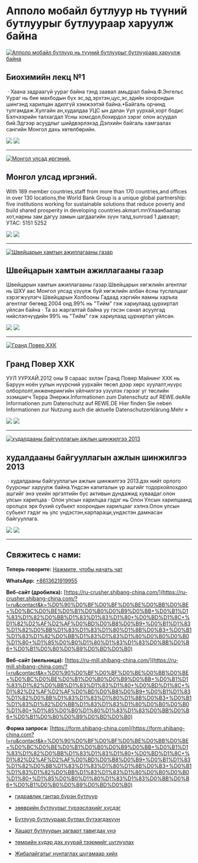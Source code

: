 # Апполо мобайл бутлуур нь түүний бутлуурыг бутлуураар харуулж байна

<a href="https://swt.shibang-china.com/?l=ru&img&k=%D0%90%D0%BF%D0%BF%D0%BE%D0%BB%D0%BE+%D0%BC%D0%BE%D0%B1%D0%B0%D0%B9%D0%BB+%D0%B1%D1%83%D1%82%D0%BB%D1%83%D1%83%D1%80+%D0%BD%D1%8C+%D1%82%D2%AF%D2%AF%D0%BD%D0%B8%D0%B9+%D0%B1%D1%83%D1%82%D0%BB%D1%83%D1%83%D1%80%D1%8B%D0%B3+%D0%B1%D1%83%D1%82%D0%BB%D1%83%D1%83%D1%80%D0%B0%D0%B0%D1%80+%D1%85%D0%B0%D1%80%D1%83%D1%83%D0%BB%D0%B6+%D0%B1%D0%B0%D0%B9%D0%BD%D0%B0" target="_blank">![Апполо мобайл бутлуур нь түүний бутлуурыг бутлуураар харуулж байна](http://static.shibang-china.com/all-800x300/559.jpg)</a>

## Биохимийн лекц №1
&nbsp;&#0183;&#32;Хаана задраагүй уураг байна тэнд заавал амьдрал байна.Ф.Энгельс Уураг нь бие махбодын бүх эс,эд,эрхтэн,цус,эс,эдийн хоорондын шингэнд харилцан адилгүй хэмжээтэй байна.•Байгаль орчинд тулгамдаж.Хулгайн ан,худалдаа УЦС ын далан Уул уурхай,хорт бодис Бэлчээрийн талхагдал Усны хомсдол,бохирдол зэрэг олон асуудал бий.Эдгээр асуудлыг шийдвэрлэхэд Дэлхийн байгаль хамгаалах сангийн Монгол дахь хөтөлбөрийн.


<a href="https://whatsapp.shibangsoft.com/WhatsApp.php" target="_blank" title="WhatsApp">![](http://static.shibang-china.com/icon/whatsapp.png)</a> <a href="https://swt.shibang-china.com/?l=ru&icon&k=%D0%90%D0%BF%D0%BF%D0%BE%D0%BB%D0%BE+%D0%BC%D0%BE%D0%B1%D0%B0%D0%B9%D0%BB+%D0%B1%D1%83%D1%82%D0%BB%D1%83%D1%83%D1%80+%D0%BD%D1%8C+%D1%82%D2%AF%D2%AF%D0%BD%D0%B8%D0%B9+%D0%B1%D1%83%D1%82%D0%BB%D1%83%D1%83%D1%80%D1%8B%D0%B3+%D0%B1%D1%83%D1%82%D0%BB%D1%83%D1%83%D1%80%D0%B0%D0%B0%D1%80+%D1%85%D0%B0%D1%80%D1%83%D1%83%D0%BB%D0%B6+%D0%B1%D0%B0%D0%B9%D0%BD%D0%B0" target="_blank">![](http://static.shibang-china.com/icon/chat-ru.png)</a>

---

<a href="https://swt.shibang-china.com/?l=ru&img&k=%D0%90%D0%BF%D0%BF%D0%BE%D0%BB%D0%BE+%D0%BC%D0%BE%D0%B1%D0%B0%D0%B9%D0%BB+%D0%B1%D1%83%D1%82%D0%BB%D1%83%D1%83%D1%80+%D0%BD%D1%8C+%D1%82%D2%AF%D2%AF%D0%BD%D0%B8%D0%B9+%D0%B1%D1%83%D1%82%D0%BB%D1%83%D1%83%D1%80%D1%8B%D0%B3+%D0%B1%D1%83%D1%82%D0%BB%D1%83%D1%83%D1%80%D0%B0%D0%B0%D1%80+%D1%85%D0%B0%D1%80%D1%83%D1%83%D0%BB%D0%B6+%D0%B1%D0%B0%D0%B9%D0%BD%D0%B0" target="_blank">![Монгол улсад иргэний.](http://static.shibang-china.com/all-800x300/1018.jpg)</a>

## Монгол улсад иргэний.
With 189 member countries,staff from more than 170 countries,and offices in over 130 locations,the World Bank Group is a unique global partnership: five institutions working for sustainable solutions that reduce poverty and build shared prosperity in developing countries.akmart.mnУлаанбаатар хот,нарны зам дагуу замын цагдаагийн зүүн талд,sunroad 1 давхарт; УТАС: 5151 5252


<a href="https://whatsapp.shibangsoft.com/WhatsApp.php" target="_blank" title="WhatsApp">![](http://static.shibang-china.com/icon/whatsapp.png)</a> <a href="https://swt.shibang-china.com/?l=ru&icon&k=%D0%90%D0%BF%D0%BF%D0%BE%D0%BB%D0%BE+%D0%BC%D0%BE%D0%B1%D0%B0%D0%B9%D0%BB+%D0%B1%D1%83%D1%82%D0%BB%D1%83%D1%83%D1%80+%D0%BD%D1%8C+%D1%82%D2%AF%D2%AF%D0%BD%D0%B8%D0%B9+%D0%B1%D1%83%D1%82%D0%BB%D1%83%D1%83%D1%80%D1%8B%D0%B3+%D0%B1%D1%83%D1%82%D0%BB%D1%83%D1%83%D1%80%D0%B0%D0%B0%D1%80+%D1%85%D0%B0%D1%80%D1%83%D1%83%D0%BB%D0%B6+%D0%B1%D0%B0%D0%B9%D0%BD%D0%B0" target="_blank">![](http://static.shibang-china.com/icon/chat-ru.png)</a>

---

<a href="https://swt.shibang-china.com/?l=ru&img&k=%D0%90%D0%BF%D0%BF%D0%BE%D0%BB%D0%BE+%D0%BC%D0%BE%D0%B1%D0%B0%D0%B9%D0%BB+%D0%B1%D1%83%D1%82%D0%BB%D1%83%D1%83%D1%80+%D0%BD%D1%8C+%D1%82%D2%AF%D2%AF%D0%BD%D0%B8%D0%B9+%D0%B1%D1%83%D1%82%D0%BB%D1%83%D1%83%D1%80%D1%8B%D0%B3+%D0%B1%D1%83%D1%82%D0%BB%D1%83%D1%83%D1%80%D0%B0%D0%B0%D1%80+%D1%85%D0%B0%D1%80%D1%83%D1%83%D0%BB%D0%B6+%D0%B1%D0%B0%D0%B9%D0%BD%D0%B0" target="_blank">![Швейцарын хамтын ажиллагааны газар](http://static.shibang-china.com/all-800x300/113.jpg)</a>

## Швейцарын хамтын ажиллагааны газар
Швейцарын хамтын ажиллагааны газар.Швейцарын хөгжлийн агентлаг нь ШХУ аас Монгол улсад үзүүлж буй хөгжлийн албан ёсны туслалцааг хэрэгжүүлэгч Швейцарын Холбооны Гадаад хэргийн яамны харъяа агентлаг бөгөөд 2004 онд.99% нь &quot;Tийм&quot; гэж хариулаад цурхиртал уйлсан байна&nbsp;&#0183;&#32;Та аз жаргалтай байна уу гэсэн санал асуулгад нийслэлчүүдийн 99% нь &quot;Tийм&quot; гэж хариулаад цурхиртал уйлсан.


<a href="https://whatsapp.shibangsoft.com/WhatsApp.php" target="_blank" title="WhatsApp">![](http://static.shibang-china.com/icon/whatsapp.png)</a> <a href="https://swt.shibang-china.com/?l=ru&icon&k=%D0%90%D0%BF%D0%BF%D0%BE%D0%BB%D0%BE+%D0%BC%D0%BE%D0%B1%D0%B0%D0%B9%D0%BB+%D0%B1%D1%83%D1%82%D0%BB%D1%83%D1%83%D1%80+%D0%BD%D1%8C+%D1%82%D2%AF%D2%AF%D0%BD%D0%B8%D0%B9+%D0%B1%D1%83%D1%82%D0%BB%D1%83%D1%83%D1%80%D1%8B%D0%B3+%D0%B1%D1%83%D1%82%D0%BB%D1%83%D1%83%D1%80%D0%B0%D0%B0%D1%80+%D1%85%D0%B0%D1%80%D1%83%D1%83%D0%BB%D0%B6+%D0%B1%D0%B0%D0%B9%D0%BD%D0%B0" target="_blank">![](http://static.shibang-china.com/icon/chat-ru.png)</a>

---

<a href="https://swt.shibang-china.com/?l=ru&img&k=%D0%90%D0%BF%D0%BF%D0%BE%D0%BB%D0%BE+%D0%BC%D0%BE%D0%B1%D0%B0%D0%B9%D0%BB+%D0%B1%D1%83%D1%82%D0%BB%D1%83%D1%83%D1%80+%D0%BD%D1%8C+%D1%82%D2%AF%D2%AF%D0%BD%D0%B8%D0%B9+%D0%B1%D1%83%D1%82%D0%BB%D1%83%D1%83%D1%80%D1%8B%D0%B3+%D0%B1%D1%83%D1%82%D0%BB%D1%83%D1%83%D1%80%D0%B0%D0%B0%D1%80+%D1%85%D0%B0%D1%80%D1%83%D1%83%D0%BB%D0%B6+%D0%B1%D0%B0%D0%B9%D0%BD%D0%B0" target="_blank">![Гранд Повер ХХК](http://static.shibang-china.com/all-800x300/1285.jpg)</a>

## Гранд Повер ХХК
УУЛ УУРХАЙ.2012 оны 9 сараас эхлэн Гранд Повер Майнинг ХХК нь Баруун ноён уулын нүүрсний уурхайн төсөл дээр хөрс хуулалт,нүүрс олборлолт,инженерингийн үйлчилгээ үзүүлэх гэрээг уг төслийн эзэмшигч Терра Энержи.Informationen zum Datenschutz auf REWE.deAlle Informationen zum Datenschutz auf REWE.DE Hier finden Sie neben Informationen zur Nutzung auch die aktuelle Datenschutzerkl&#228;rung.Mehr &#187;


<a href="https://whatsapp.shibangsoft.com/WhatsApp.php" target="_blank" title="WhatsApp">![](http://static.shibang-china.com/icon/whatsapp.png)</a> <a href="https://swt.shibang-china.com/?l=ru&icon&k=%D0%90%D0%BF%D0%BF%D0%BE%D0%BB%D0%BE+%D0%BC%D0%BE%D0%B1%D0%B0%D0%B9%D0%BB+%D0%B1%D1%83%D1%82%D0%BB%D1%83%D1%83%D1%80+%D0%BD%D1%8C+%D1%82%D2%AF%D2%AF%D0%BD%D0%B8%D0%B9+%D0%B1%D1%83%D1%82%D0%BB%D1%83%D1%83%D1%80%D1%8B%D0%B3+%D0%B1%D1%83%D1%82%D0%BB%D1%83%D1%83%D1%80%D0%B0%D0%B0%D1%80+%D1%85%D0%B0%D1%80%D1%83%D1%83%D0%BB%D0%B6+%D0%B1%D0%B0%D0%B9%D0%BD%D0%B0" target="_blank">![](http://static.shibang-china.com/icon/chat-ru.png)</a>

---

<a href="https://swt.shibang-china.com/?l=ru&img&k=%D0%90%D0%BF%D0%BF%D0%BE%D0%BB%D0%BE+%D0%BC%D0%BE%D0%B1%D0%B0%D0%B9%D0%BB+%D0%B1%D1%83%D1%82%D0%BB%D1%83%D1%83%D1%80+%D0%BD%D1%8C+%D1%82%D2%AF%D2%AF%D0%BD%D0%B8%D0%B9+%D0%B1%D1%83%D1%82%D0%BB%D1%83%D1%83%D1%80%D1%8B%D0%B3+%D0%B1%D1%83%D1%82%D0%BB%D1%83%D1%83%D1%80%D0%B0%D0%B0%D1%80+%D1%85%D0%B0%D1%80%D1%83%D1%83%D0%BB%D0%B6+%D0%B1%D0%B0%D0%B9%D0%BD%D0%B0" target="_blank">![худалдааны байгууллагын ажлын шинжилгээ 2013](http://static.shibang-china.com/all-800x300/625.jpg)</a>

## худалдааны байгууллагын ажлын шинжилгээ 2013
&nbsp;&#0183;&#32;худалдааны байгууллагын ажлын шинжилгээ 2013.дэх нийт орлого буурсныг харуулж байна.Үндсэн капиталын үр ашгийг тодорхойлохдоо ашгийг энэ үеийн эргэлтийн бус активын дундажид хуваадаг.олон улсын харилцаа&nbsp;&#0183;&#32;Олон улсын харилцаа гэдэг нь Олон Улсын харилцаанд оролцох эрх бүхий субьект хоорондын харилцааг хэлнэ.Олон улсын субьект гэдэг нь улс үндэстэн,карпараци,үндэстэн дамнасан байгууллага.


<a href="https://whatsapp.shibangsoft.com/WhatsApp.php" target="_blank" title="WhatsApp">![](http://static.shibang-china.com/icon/whatsapp.png)</a> <a href="https://swt.shibang-china.com/?l=ru&icon&k=%D0%90%D0%BF%D0%BF%D0%BE%D0%BB%D0%BE+%D0%BC%D0%BE%D0%B1%D0%B0%D0%B9%D0%BB+%D0%B1%D1%83%D1%82%D0%BB%D1%83%D1%83%D1%80+%D0%BD%D1%8C+%D1%82%D2%AF%D2%AF%D0%BD%D0%B8%D0%B9+%D0%B1%D1%83%D1%82%D0%BB%D1%83%D1%83%D1%80%D1%8B%D0%B3+%D0%B1%D1%83%D1%82%D0%BB%D1%83%D1%83%D1%80%D0%B0%D0%B0%D1%80+%D1%85%D0%B0%D1%80%D1%83%D1%83%D0%BB%D0%B6+%D0%B1%D0%B0%D0%B9%D0%BD%D0%B0" target="_blank">![](http://static.shibang-china.com/icon/chat-ru.png)</a>

---
## Свяжитесь с нами:

**Теперь говорите:** [Нажмите, чтобы начать чат](https://swt.shibang-china.com?l=ru&contact&k=%D0%90%D0%BF%D0%BF%D0%BE%D0%BB%D0%BE+%D0%BC%D0%BE%D0%B1%D0%B0%D0%B9%D0%BB+%D0%B1%D1%83%D1%82%D0%BB%D1%83%D1%83%D1%80+%D0%BD%D1%8C+%D1%82%D2%AF%D2%AF%D0%BD%D0%B8%D0%B9+%D0%B1%D1%83%D1%82%D0%BB%D1%83%D1%83%D1%80%D1%8B%D0%B3+%D0%B1%D1%83%D1%82%D0%BB%D1%83%D1%83%D1%80%D0%B0%D0%B0%D1%80+%D1%85%D0%B0%D1%80%D1%83%D1%83%D0%BB%D0%B6+%D0%B1%D0%B0%D0%B9%D0%BD%D0%B0)

**WhatsApp:**  [+8613621919955](https://whatsapp.shibangsoft.com/WhatsApp.php)

**Веб-сайт (дробилка):** [https://ru-crusher.shibang-china.com/](https://ru-crusher.shibang-china.com/?l=ru&contact&k=%D0%90%D0%BF%D0%BF%D0%BE%D0%BB%D0%BE+%D0%BC%D0%BE%D0%B1%D0%B0%D0%B9%D0%BB+%D0%B1%D1%83%D1%82%D0%BB%D1%83%D1%83%D1%80+%D0%BD%D1%8C+%D1%82%D2%AF%D2%AF%D0%BD%D0%B8%D0%B9+%D0%B1%D1%83%D1%82%D0%BB%D1%83%D1%83%D1%80%D1%8B%D0%B3+%D0%B1%D1%83%D1%82%D0%BB%D1%83%D1%83%D1%80%D0%B0%D0%B0%D1%80+%D1%85%D0%B0%D1%80%D1%83%D1%83%D0%BB%D0%B6+%D0%B1%D0%B0%D0%B9%D0%BD%D0%B0)

**Веб-сайт (мельница):** [https://ru-mill.shibang-china.com/](https://ru-mill.shibang-china.com/?l=ru&contact&k=%D0%90%D0%BF%D0%BF%D0%BE%D0%BB%D0%BE+%D0%BC%D0%BE%D0%B1%D0%B0%D0%B9%D0%BB+%D0%B1%D1%83%D1%82%D0%BB%D1%83%D1%83%D1%80+%D0%BD%D1%8C+%D1%82%D2%AF%D2%AF%D0%BD%D0%B8%D0%B9+%D0%B1%D1%83%D1%82%D0%BB%D1%83%D1%83%D1%80%D1%8B%D0%B3+%D0%B1%D1%83%D1%82%D0%BB%D1%83%D1%83%D1%80%D0%B0%D0%B0%D1%80+%D1%85%D0%B0%D1%80%D1%83%D1%83%D0%BB%D0%B6+%D0%B1%D0%B0%D0%B9%D0%BD%D0%B0)

**Форма запроса:** [https://form.shibang-china.com](https://form.shibang-china.com?l=ru&contact&k=%D0%90%D0%BF%D0%BF%D0%BE%D0%BB%D0%BE+%D0%BC%D0%BE%D0%B1%D0%B0%D0%B9%D0%BB+%D0%B1%D1%83%D1%82%D0%BB%D1%83%D1%83%D1%80+%D0%BD%D1%8C+%D1%82%D2%AF%D2%AF%D0%BD%D0%B8%D0%B9+%D0%B1%D1%83%D1%82%D0%BB%D1%83%D1%83%D1%80%D1%8B%D0%B3+%D0%B1%D1%83%D1%82%D0%BB%D1%83%D1%83%D1%80%D0%B0%D0%B0%D1%80+%D1%85%D0%B0%D1%80%D1%83%D1%83%D0%BB%D0%B6+%D0%B1%D0%B0%D0%B9%D0%BD%D0%B0)

* [гидравлик гантар бүрэн бутлуур](../129/%D0%B3%D0%B8%D0%B4%D1%80%D0%B0%D0%B2%D0%BB%D0%B8%D0%BA%20%D0%B3%D0%B0%D0%BD%D1%82%D0%B0%D1%80%20%D0%B1%D2%AF%D1%80%D1%8D%D0%BD%20%D0%B1%D1%83%D1%82%D0%BB%D1%83%D1%83%D1%80.md)

* [зөөврийн бутлуурыг түрээслэхийг хүсдэг](../128/%D0%B7%D3%A9%D3%A9%D0%B2%D1%80%D0%B8%D0%B9%D0%BD%20%D0%B1%D1%83%D1%82%D0%BB%D1%83%D1%83%D1%80%D1%8B%D0%B3%20%D1%82%D2%AF%D1%80%D1%8D%D1%8D%D1%81%D0%BB%D1%8D%D1%85%D0%B8%D0%B9%D0%B3%20%D1%85%D2%AF%D1%81%D0%B4%D1%8D%D0%B3.md)

* [Бутлуур бутлуураар бутлах бүтээгдэхүүн](../127/%D0%91%D1%83%D1%82%D0%BB%D1%83%D1%83%D1%80%20%D0%B1%D1%83%D1%82%D0%BB%D1%83%D1%83%D1%80%D0%B0%D0%B0%D1%80%20%D0%B1%D1%83%D1%82%D0%BB%D0%B0%D1%85%20%D0%B1%D2%AF%D1%82%D1%8D%D1%8D%D0%B3%D0%B4%D1%8D%D1%85%D2%AF%D2%AF%D0%BD.md)

* [Хацарт бутлуурын загварт тавигдах үнэ](../128/%D0%A5%D0%B0%D1%86%D0%B0%D1%80%D1%82%20%D0%B1%D1%83%D1%82%D0%BB%D1%83%D1%83%D1%80%D1%8B%D0%BD%20%D0%B7%D0%B0%D0%B3%D0%B2%D0%B0%D1%80%D1%82%20%D1%82%D0%B0%D0%B2%D0%B8%D0%B3%D0%B4%D0%B0%D1%85%20%D2%AF%D0%BD%D1%8D.md)

* [төмрийн хүдэр дэх хуурай тээрмийг цуглуулах](../127/%D1%82%D3%A9%D0%BC%D1%80%D0%B8%D0%B9%D0%BD%20%D1%85%D2%AF%D0%B4%D1%8D%D1%80%20%D0%B4%D1%8D%D1%85%20%D1%85%D1%83%D1%83%D1%80%D0%B0%D0%B9%20%D1%82%D1%8D%D1%8D%D1%80%D0%BC%D0%B8%D0%B9%D0%B3%20%D1%86%D1%83%D0%B3%D0%BB%D1%83%D1%83%D0%BB%D0%B0%D1%85.md)

* [Жибалайгатыг нунтаглах шугамаар хийх](../130/%D0%96%D0%B8%D0%B1%D0%B0%D0%BB%D0%B0%D0%B9%D0%B3%D0%B0%D1%82%D1%8B%D0%B3%20%D0%BD%D1%83%D0%BD%D1%82%D0%B0%D0%B3%D0%BB%D0%B0%D1%85%20%D1%88%D1%83%D0%B3%D0%B0%D0%BC%D0%B0%D0%B0%D1%80%20%D1%85%D0%B8%D0%B9%D1%85.md)